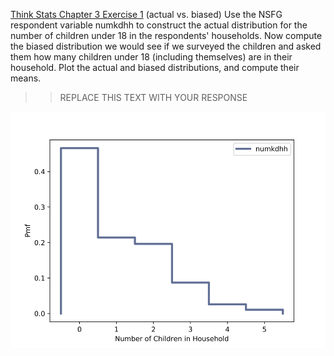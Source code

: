 [Think Stats Chapter 3 Exercise 1](http://greenteapress.com/thinkstats2/html/thinkstats2004.html#toc31) (actual vs. biased)
Use the NSFG respondent variable numkdhh to construct the actual distribution for the number of children under 18 in the respondents' households. Now compute the biased distribution we would see if we surveyed the children and asked them how many children under 18 (including themselves) are in their household. Plot the actual and biased distributions, and compute their means.


>> REPLACE THIS TEXT WITH YOUR RESPONSE


![Histogram](img/PMF_numkdhh.png) 
